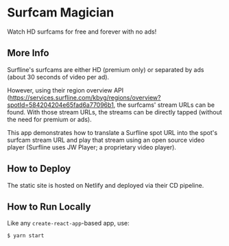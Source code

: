 # Surfcam Magician

Watch HD surfcams for free and forever with no ads!

## More Info

Surfline's surfcams are either HD (premium only) or separated by ads (about 30 seconds of video per ad).

However, using their region overview API (<https://services.surfline.com/kbyg/regions/overview?spotId=584204204e65fad6a77096b1>, the surfcams' stream URLs can be found. With those stream URLs, the streams can be directly tapped (without the need for premium or ads).

This app demonstrates how to translate a Surfline spot URL into the spot's surfcam stream URL and play that stream using an open source video player (Surfline uses JW Player; a proprietary video player).

## How to Deploy

The static site is hosted on Netlify and deployed via their CD pipeline.

## How to Run Locally

Like any `create-react-app`-based app, use:

```sh
$ yarn start
```
